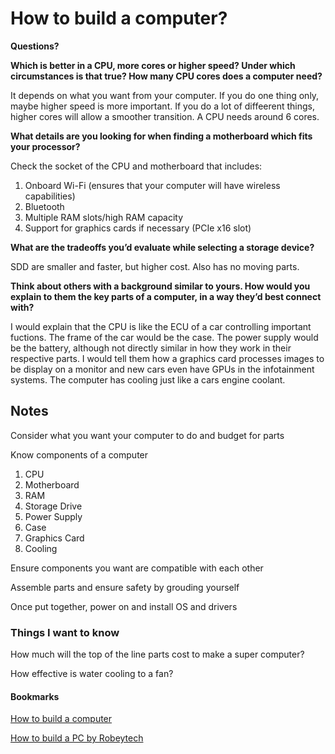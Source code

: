 # **How to build a computer?**

**Questions?**

**Which is better in a CPU, more cores or higher speed? Under which circumstances is that true? How many CPU cores does a computer need?**

It depends on what you want from your computer. If you do one thing only, maybe higher speed is more important. If you do a lot of diffeerent things, higher cores will allow a smoother transition. A CPU needs around 6 cores. 

**What details are you looking for when finding a motherboard which fits your processor?**

Check the socket of the CPU and motherboard that includes:

1. Onboard Wi-Fi (ensures that your computer will have wireless capabilities)
2. Bluetooth
3. Multiple RAM slots/high RAM capacity
4. Support for graphics cards if necessary (PCIe x16 slot)

**What are the tradeoffs you’d evaluate while selecting a storage device?**

SDD are smaller and faster, but higher cost. Also has no moving parts. 

**Think about others with a background similar to yours. How would you explain to them the key parts of a computer, in a way they’d best connect with?**

I would explain that the CPU is like the ECU of a car controlling important fuctions. The frame of the car would be the case. The power supply would be the battery, although not directly similar in how they work in their respective parts. I would tell them how a graphics card processes images to be display on a monitor and new cars even have GPUs in the infotainment systems. The computer has cooling just like a cars engine coolant.  

## Notes

Consider what you want your computer to do and budget for parts

Know components of a computer

1. CPU
2. Motherboard
3. RAM
4. Storage Drive
5. Power Supply
6. Case
7. Graphics Card
8. Cooling

Ensure components you want are compatible with each other

Assemble parts and ensure safety by grouding yourself

Once put together, power on and install OS and drivers


### Things I want to know

How much will the top of the line parts cost to make a super computer?

How effective is water cooling to a fan?


#### Bookmarks

[How to build a computer](https://www.pcbuildadvisor.com/how-to-build-a-computer-step-by-step-infographic/)

[How to build a PC by Robeytech](https://www.youtube.com/watch?v=MtALhv22Ltk)

